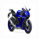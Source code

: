 
<img src="https://github.com/Arun-39874/Arun-39874.github.io/blob/main/images/images%20(2).jpeg" alt="Demo image" title="YAMAHA BIKES" width="100" height="100">
